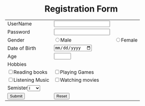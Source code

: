 <html> 
   <head><title>20A91A05D6_FORMS</title></head> 
      <body> 
         <center> 
		<h1>Registration Form</h1> 
      <form> 
          <table border=0> 
		<tr> 
		<td><label>UserName</label></td> 
		<td><input type="text" name="name"></td> 
		</tr> 
		<tr> 
		<td><label>Password</label></td> 
		<td><input type="password" name="pass"></td> 
		</tr> 
		<tr> 
		<td><label>Gender</label></td> 
		<td><input type="radio" value="male"><label>Male</label></td> 
		<td><input type="radio" value="female"><label>Female</label></td> 
		</tr> 
		<tr> 
		<td><label>Date of Birth</label></td> 
		<td><input type="date" value="birthday"></td> 
		</tr> 
		<tr> 
		<td><label>Age</label></td> 
		<td><input type="number" name="age" min="16" max="24"></td> 
		</tr> 
		<tr> 
		<td><label>Hobbies</label></td> 
		</tr> 
		<tr> 
		<td><input type="checkbox" value="hobbie1"><label>Reading books </label></td> 
	 <td><input type="checkbox" value="hobbie2"><label>Playing Games</label></td> 
		</tr> 
		<tr> 
		<td><input type="checkbox" value="hobbie3"><label>Listening Music</label></td> 
		<td><input type="checkbox" value="hobbie4"><label>Watching movies</label></td> 
		</tr> 
		<tr> 
		<td><label>Semister</label><select name="semister"> 
		<option>I</option> 
		<option>II</option> 
		<option>III</option> 
		<option>IV</option> 
		<option>V</option> 
		<option>VI</option> 
		<option>VII</option> 
		<option>VIII</option> 
		</select></td> 
		</tr> 
		<tr> 
		<td><input type="submit" value="Submit"></td> 
		<td><input type="reset" value="Reset"></td> 
		</tr> 
          </table> 
       </form> 
    </center> 
  </body> 
</html> 
